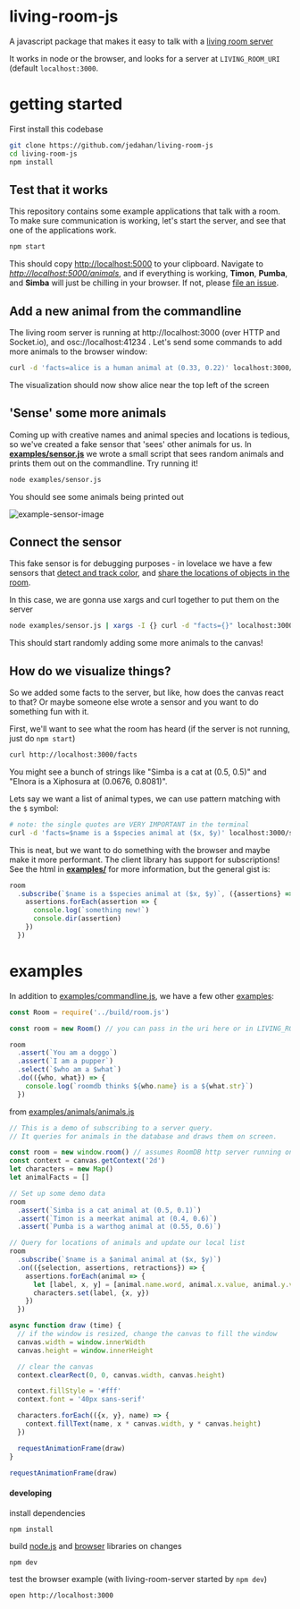 # living-room-js

A javascript package that makes it easy to talk with a [living room server](https://github.com/jedahan/living-room-server)

It works in node or the browser, and looks for a server at `LIVING_ROOM_URI` (default `localhost:3000`.

# getting started

First install this codebase

```bash
git clone https://github.com/jedahan/living-room-js
cd living-room-js
npm install
```

## Test that it works

This repository contains some example applications that talk with a room. To make sure communication is working, let's start the server, and see that one of the applications work.

```bash
npm start
```

This should copy [http://localhost:5000]() to your clipboard. Navigate to *[http://localhost:5000/animals]()*, and if everything is working, **Timon**, **Pumba**, and **Simba** will just be chilling in your browser. If not, please [file an issue](https://github.com/jedahan/living-room-js/issues/new).


## Add a new animal from the commandline

The living room server is running at http://localhost:3000 (over HTTP and Socket.io), and osc://localhost:41234 . Let's send some commands to add more animals to the browser window:

```bash
curl -d 'facts=alice is a human animal at (0.33, 0.22)' localhost:3000/assert
```

The visualization should now show alice near the top left of the screen

## 'Sense' some more animals

Coming up with creative names and animal species and locations is tedious, so we've created a fake sensor that 'sees' other animals for us. In **[examples/sensor.js][example-sensor]** we wrote a small script that sees random animals and prints them out on the commandline. Try running it!

```bash
node examples/sensor.js
```

You should see some animals being printed out

![example-sensor-image][]

## Connect the sensor

This fake sensor is for debugging purposes - in lovelace we have a few sensors that [detect and track color][color-sensor], and [share the locations of objects in the room][yolo-sensor].

In this case, we are gonna use xargs and curl together to put them on the server

```bash
node examples/sensor.js | xargs -I {} curl -d "facts={}" localhost:3000/assert
```

This should start randomly adding some more animals to the canvas!

## How do we visualize things?

So we added some facts to the server, but like, how does the canvas react to that? Or maybe someone else wrote a sensor and you want to do something fun with it.

First, we'll want to see what the room has heard (if the server is not running, just do `npm start`)

```bash
curl http://localhost:3000/facts
```

You might see a bunch of strings like "Simba is a cat at (0.5, 0.5)" and "Elnora is a Xiphosura at (0.0676, 0.8081)".

Lets say we want a list of animal types, we can use pattern matching with the `$` symbol:

```bash
# note: the single quotes are VERY IMPORTANT in the terminal
curl -d 'facts=$name is a $species animal at ($x, $y)' localhost:3000/select

```

This is neat, but we want to do something with the browser and maybe make it more performant. The client library has support for subscriptions! See the html in **[examples/]()** for more information, but the general gist is:

```javascript
room
  .subscribe(`$name is a $species animal at ($x, $y)`, ({assertions} => {
    assertions.forEach(assertion => {
      console.log(`something new!`)
      console.dir(assertion)
    })
  })
```

# examples

In addition to [examples/commandline.js](./examples/commandline.js), we have a few other [examples](./examples):

```javascript
const Room = require('../build/room.js')

const room = new Room() // you can pass in the uri here or in LIVING_ROOM_URI

room
  .assert(`You am a doggo`)
  .assert(`I am a pupper`)
  .select(`$who am a $what`)
  .do(({who, what}) => {
    console.log(`roomdb thinks ${who.name} is a ${what.str}`)
  })
```

from [examples/animals/animals.js](./examples/animals/animals.js)

```js
// This is a demo of subscribing to a server query.
// It queries for animals in the database and draws them on screen.

const room = new window.room() // assumes RoomDB http server running on http://localhost:3000
const context = canvas.getContext('2d')
let characters = new Map()
let animalFacts = []

// Set up some demo data
room
  .assert(`Simba is a cat animal at (0.5, 0.1)`)
  .assert(`Timon is a meerkat animal at (0.4, 0.6)`)
  .assert(`Pumba is a warthog animal at (0.55, 0.6)`)

// Query for locations of animals and update our local list
room
  .subscribe(`$name is a $animal animal at ($x, $y)`)
  .on(({selection, assertions, retractions}) => {
    assertions.forEach(animal => {
      let [label, x, y] = [animal.name.word, animal.x.value, animal.y.value]
      characters.set(label, {x, y})
    })
  })

async function draw (time) {
  // if the window is resized, change the canvas to fill the window
  canvas.width = window.innerWidth
  canvas.height = window.innerHeight

  // clear the canvas
  context.clearRect(0, 0, canvas.width, canvas.height)

  context.fillStyle = '#fff'
  context.font = '40px sans-serif'

  characters.forEach(({x, y}, name) => {
    context.fillText(name, x * canvas.width, y * canvas.height)
  })

  requestAnimationFrame(draw)
}

requestAnimationFrame(draw)
```

#### developing

install dependencies

    npm install

build [node.js](./build/room.js) and [browser](./build/room.browser.js) libraries on changes

    npm dev

test the browser example (with living-room-server started by `npm dev`)

    open http://localhost:3000

[example-sensor-image]: (./images/example-sensor.png)
[color-sensor]: https://github.com/jedahan/colorTracker
[yolo-sensor]: https://github.com/jedahan/yoloSensor
[example-sensor]: (./examples/sensor.js)

